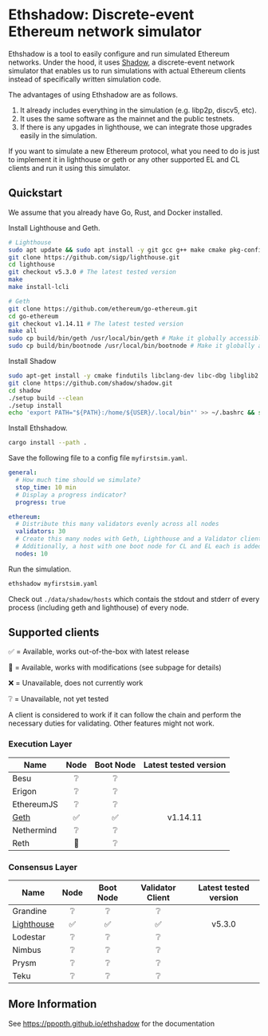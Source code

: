 # Ethshadow: Discrete-event Ethereum network simulator

<!--- ANCHOR: overview (for mdbook) -->

Ethshadow is a tool to easily configure and run simulated Ethereum networks. Under the hood, it uses
[Shadow](https://shadow.github.io/), a discrete-event network simulator that enables us to run simulations with actual
Ethereum clients instead of specifically written simulation code.

The advantages of using Ethshadow are as follows.

1. It already includes everything in the simulation (e.g. libp2p, discv5, etc).
2. It uses the same software as the mainnet and the public testnets.
3. If there is any upgades in lighthouse, we can integrate those upgrades easily in the simulation.

If you want to simulate a new Ethereum protocol, what you need to do is just to implement it in lighthouse or geth or
any other supported EL and CL clients and run it using this simulator.

<!--- ANCHOR_END: overview (for mdbook) -->

## Quickstart

We assume that you already have Go, Rust, and Docker installed.

Install Lighthouse and Geth.
```sh
# Lighthouse
sudo apt update && sudo apt install -y git gcc g++ make cmake pkg-config llvm-dev libclang-dev clang
git clone https://github.com/sigp/lighthouse.git
cd lighthouse
git checkout v5.3.0 # The latest tested version
make
make install-lcli

# Geth
git clone https://github.com/ethereum/go-ethereum.git
cd go-ethereum
git checkout v1.14.11 # The latest tested version
make all
sudo cp build/bin/geth /usr/local/bin/geth # Make it globally accessible
sudo cp build/bin/bootnode /usr/local/bin/bootnode # Make it globally accessible
```

Install Shadow
```sh
sudo apt-get install -y cmake findutils libclang-dev libc-dbg libglib2.0-0 libglib2.0-dev make netbase python3 python3-networkx xz-utils util-linux gcc g++
git clone https://github.com/shadow/shadow.git
cd shadow
./setup build --clean
./setup install
echo 'export PATH="${PATH}:/home/${USER}/.local/bin"' >> ~/.bashrc && source ~/.bashrc
```

Install Ethshadow.
```sh
cargo install --path .
```

Save the following file to a config file `myfirstsim.yaml`.

```yaml
general:
  # How much time should we simulate?
  stop_time: 10 min
  # Display a progress indicator?
  progress: true

ethereum:
  # Distribute this many validators evenly across all nodes
  validators: 30
  # Create this many nodes with Geth, Lighthouse and a Validator client.
  # Additionally, a host with one boot node for CL and EL each is added.
  nodes: 10
```

Run the simulation.
```sh
ethshadow myfirstsim.yaml
```

Check out `./data/shadow/hosts` which contais the stdout and stderr of every process (including geth and lighthouse)
of every node.

## Supported clients

<!--- ANCHOR: supported-clients (for mdbook) -->

✅ = Available, works out-of-the-box with latest release

🚧 = Available, works with modifications (see subpage for details)

❌ = Unavailable, does not currently work

❔ = Unavailable, not yet tested

A client is considered to work if it can follow the chain and perform the necessary duties for validating. Other
features might not work.

### Execution Layer

| Name                         | Node | Boot Node | Latest tested version |
|------------------------------|:----:|:---------:|:---------------------:|
| Besu                         |  ❔   |     ❔     |                       |
| Erigon                       |  ❔   |     ❔     |                       |
| EthereumJS                   |  ❔   |     ❔     |                       |
| [Geth](docs/clients/geth.md) |  ✅   |     ✅     | v1.14.11              |
| Nethermind                   |  ❔   |     ❔     |                       |
| Reth                         |  🚧  |     ❔     |                       |


### Consensus Layer

| Name                                     | Node | Boot Node | Validator Client | Latest tested version |
|------------------------------------------|:----:|:---------:|:----------------:|:---------------------:|
| Grandine                                 |  ❔   |     ❔     |        ❔         |                       |
| [Lighthouse](docs/clients/lighthouse.md) |  ✅   |     ✅     |        ✅         | v5.3.0                |
| Lodestar                                 |  ❔   |     ❔     |        ❔         |                       |
| Nimbus                                   |  ❔   |     ❔     |        ❔         |                       |
| Prysm                                    |  ❔   |     ❔     |        ❔         |                       |
| Teku                                     |  ❔   |     ❔     |        ❔         |                       |

<!--- ANCHOR_END: supported-clients (for mdbook) -->

## More Information

See https://ppopth.github.io/ethshadow for the documentation
